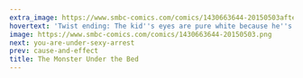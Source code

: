 ```yaml
---
extra_image: https://www.smbc-comics.com/comics/1430663644-20150503after.png
hovertext: 'Twist ending: The kid''s eyes are pure white because he''s a monster too! Spooooooky!'
image: https://www.smbc-comics.com/comics/1430663644-20150503.png
next: you-are-under-sexy-arrest
prev: cause-and-effect
title: The Monster Under the Bed
---
```

